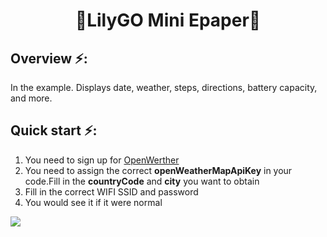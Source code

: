 <h1 align = "center">🌟LilyGO Mini Epaper🌟</h1>

<h2 align = "left">Overview ⚡:</h2>
In the example. Displays date, weather, steps, directions, battery capacity, and more.

<h2 align = "left">Quick start ⚡:</h2>

1. You need to sign up for [OpenWerther](https://openweathermap.org/)
2. You need to assign the correct **openWeatherMapApiKey** in your code.Fill in the **countryCode** and **city** you want to obtain 
3. Fill in the correct WIFI SSID and password
4. You would see it if it were normal

![](../../images/Integration.png)

